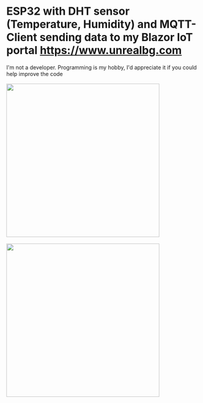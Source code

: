 # ESP32 with DHT sensor (Temperature, Humidity) and MQTT-Client sending data to my Blazor IoT portal https://www.unrealbg.com
I'm not a developer. Programming is my hobby, I'd appreciate it if you could help improve the code
<br/>
<br/>
<img src="https://user-images.githubusercontent.com/3398536/201362770-067d8fe3-254e-48e2-8cec-10766898c3e6.png" width="400">
<br/>
<br/>
<img src="https://user-images.githubusercontent.com/3398536/200621001-ac09d95d-9f0f-4ef7-bf87-8b352f5f1a17.jpg" width="400">
<br/>


